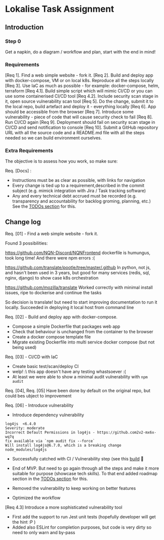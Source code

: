 # Lokalise Task Assignment

## Introduction

### Step 0

Get a napkin, do a diagram / workflow and plan, start with the end in mind!

### Requirements

[Req 1].  Find a web simple website - fork it.
[Req 2].  Build and deploy app with docker-compose, VM or on local k8s. Reproduce all the steps locally
[Req 3].  Use IaC as much as possible - for example: docker-compose, helm, terraform
[Req 4.1]. Build simple script which will mimic CI/CD or you can use some containerised CI/CD
    tool
[Req 4.2]. Include security scan stage in it, open source vulnerability scan tool
[Req 5].  Do the change, submit it to the local repo, build artefact and deploy it - everything
    locally
[Req 6].  App should be accessible from the browser
[Req 7].  Introduce some vulnerability - piece of code that will cause security check to fail
[Req 8].  Run CI/CD again
[Req 9].  Deployment should fail on security scan stage in CI/CD and send notification to
    console
[Req 10].  Submit a GitHub repository URL with all the source code and a README.md file with all the steps needed so we can build environment ourselves.

### Extra Requirements

The objective is to assess how you work, so make sure:

Req. [Docs] :

- Instructions must be as clear as possible, with links for navigation
- Every change is tied up to a requirement,described in the commit subject (e.g. mimick integration with Jira / Task tracking software)
- Any and every technical debt accrued must be recorded (e.g. transparency and accountability for backlog groming, planning, etc.) See the [TODOs section](/localise/TODOs.md) for this.


## Change log

Req. [01]  - Find a web simple website - fork it.

Found 3 possibilities:

https://github.com/NQN-Discord/NQNFrontend
dockerfile is humungus, took long time! And there were npm errors :(

https://github.com/translate/pootle/tree/master/.github
In python, not js, and hasn't been used in 3 years, but good for many services (redis, sql, nginx, django) to show case k8s orchestration

https://github.com/mozilla/translate
Worked correctly with minimal install issues, ripe to dockerise and continue the tasks

So decision is translate! but need to start improving documentation to run it locally. Succeeded in deploying it local host from command line

Req. [02] -  Build and deploy app with docker-compose.

- Compose a simple Dockerfile that packages web app
- Check that behaviour is unchanged from the container to the browser
- Create a docker compose template file
- Migrate existing Dockerfile into multi service docker compose (but not being used)

Req. [03] - CI/CD with IaC
- Create basic test/scan/deploy CI
- welp! :\ this app doesn't have any testing whastsoever :( 
- At least we were able to show a minimal audit vulnerability with `npm audit`

Req. [04], Req. [05] Have been done by default on the original repo, but could bes ubject to improvement

Req. [06] - Introduce vulnerability

- Introduce dependency vulnerability
```
log4js  <6.4.0
Severity: moderate
Incorrect Default Permissions in log4js - https://github.com2v2-mx6x-wq7q
fix available via `npm audit fix --force`
Will install log4js@6.7.0, which is a breaking change
node_modules/log4js
```
- Successfully catched with CI / Vulnerability step (see this [build](https://github.com/marcosnr/translate/actions/runs/3217375182) :tada:

- End of MVP. But need to go again through all the steps and make it more suitable for purpose (showcase tech skills). To that end added roadmap section in the [TODOs section](/localise/TODOs.md) for this.

- Removed the vulnerability to keep working on better features
- Optimized the workflow

[Req 4.3] Introduce a more sophisticated vulnerability tool

 - First add the support to run Jest unit tests (hopefully developer will get the hint :P )
 - Added also ESLint for completion purposes, but code is very dirty so need to only warn and by-pass
